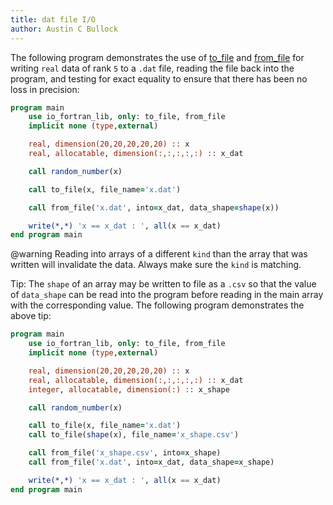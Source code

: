 ```yaml
---
title: dat file I/O
author: Austin C Bullock
---
```


The following program demonstrates the use of [to_file](../Ref/to_file.html) and [from_file](../Ref/from_file.html) for writing `real` data of rank `5` to a `.dat` file, reading the file back into the program, and testing for exact equality to ensure that there has been no loss in precision:

```fortran
program main
    use io_fortran_lib, only: to_file, from_file
    implicit none (type,external)

    real, dimension(20,20,20,20,20) :: x
    real, allocatable, dimension(:,:,:,:,:) :: x_dat

    call random_number(x)

    call to_file(x, file_name='x.dat')

    call from_file('x.dat', into=x_dat, data_shape=shape(x))

    write(*,*) 'x == x_dat : ', all(x == x_dat)
end program main
```

@warning Reading into arrays of a different `kind` than the array that was written will invalidate the data. Always make sure the `kind` is matching.

Tip: The `shape` of an array may be written to file as a `.csv` so that the value of `data_shape` can be read into the program before reading in the main array with the corresponding value. The following program demonstrates the above tip:

```fortran
program main
    use io_fortran_lib, only: to_file, from_file
    implicit none (type,external)

    real, dimension(20,20,20,20,20) :: x
    real, allocatable, dimension(:,:,:,:,:) :: x_dat
    integer, allocatable, dimension(:) :: x_shape

    call random_number(x)

    call to_file(x, file_name='x.dat')
    call to_file(shape(x), file_name='x_shape.csv')

    call from_file('x_shape.csv', into=x_shape)
    call from_file('x.dat', into=x_dat, data_shape=x_shape)

    write(*,*) 'x == x_dat : ', all(x == x_dat)
end program main
```
